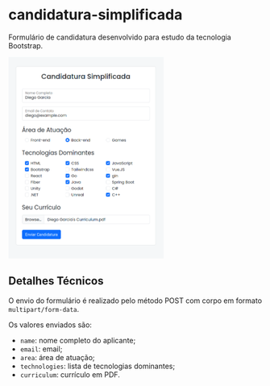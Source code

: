 # candidatura-simplificada

Formulário de candidatura desenvolvido para estudo da tecnologia Bootstrap.

<img src="media/screenshot.png" height="400">

## Detalhes Técnicos

O envio do formulário é realizado pelo método POST com corpo em formato `multipart/form-data`.

Os valores enviados são:

- `name`: nome completo do aplicante;
- `email`: email;
- `area`: área de atuação;
- `technologies`: lista de tecnologias dominantes;
- `curriculum`: currículo em PDF.